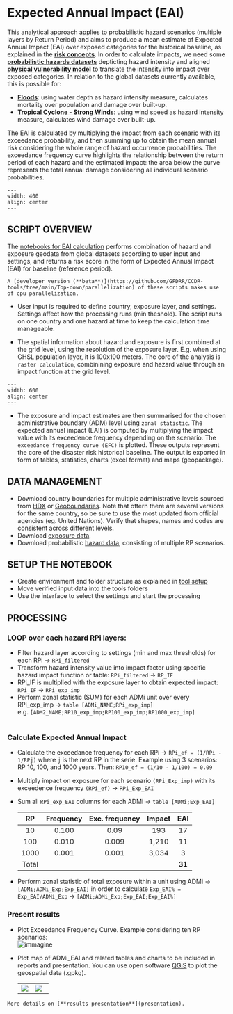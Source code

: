 # Expected Annual Impact (EAI) 

This analytical approach applies to probabilistic hazard scenarios (multiple layers by Return Period) and aims to produce a mean estimate of Expected Annual Impact (EAI) over exposed categories for the historical baseline, as explained in the [**risk concepts**](intro-risk.md).
In order to calculate impacts, we need some [**probabilistic hazards datasets**](intro-hazard.md) depticting hazard intensity and aligned [**physical vulnerability model**](intro-vulnerability.md) to translate the intensity into impact over exposed categories. In relation to the global datasets currently available, this is possible for:

- **[Floods](https://github.com/GFDRR/CCDR-tools/blob/main/Top-down/notebooks/Flood.ipynb)**: using water depth as hazard intensity measure, calculates mortality over population and damage over built-up.
- **[Tropical Cyclone - Strong Winds](https://github.com/GFDRR/CCDR-tools/blob/main/Top-down/notebooks/Tropical_cyclones.ipynb)**: using wind speed as hazard intensity measure, calculates wind damage over built-up.

The EAI is calculated by multiplying the impact from each scenario with its exceedance probability, and then summing up to obtain the mean annual risk considering the whole range of hazard occurrence probabilities. The exceedance frequency curve highlights the relationship between the return period of each hazard and the estimated impact: the area below the curve represents the total annual damage considering all individual scenario probabilities.

```{figure} images/EAI.png
---
width: 400
align: center
---
```

## SCRIPT OVERVIEW

The [notebooks for EAI calculation](run-baseline) performs combination of hazard and exposure geodata from global datasets according to user input and settings, and returns a risk score in the form of Expected Annual Impact (EAI) for baseline (reference period).

```{note}
A [developer version (**beta**)](https://github.com/GFDRR/CCDR-tools/tree/main/Top-down/parallelization) of these scripts makes use of cpu parallelization.
```

- User input is required to define country, exposure layer, and settings. Settings affect how the processing runs (min theshold). The script runs on one country and one hazard at time to keep the calculation time manageable.

- The spatial information about hazard and exposure is first combined at the grid level, using the resolution of the exposure layer. E.g. when using GHSL population layer, it is 100x100 meters. The core of the analysis is `raster calculation`, combinining exposure and hazard value through an impact function at the grid level.

```{figure} images/raster_calc.jpg
---
width: 600
align: center
---
```

- The exposure and impact estimates are then summarised for the chosen administrative boundary (ADM) level using `zonal statistic`. The expected annual impact (EAI) is computed by multiplying the impact value with its exceedence frequency depending on the scenario. The `exceedance frequency curve (EFC)` is plotted. These outputs represent the core of the disaster risk historical baseline. The output is exported in form of tables, statistics, charts (excel format) and maps (geopackage).

## DATA MANAGEMENT

- Download country boundaries for multiple administrative levels sourced from [HDX](https://data.humdata.org/dataset) or [Geoboundaries](https://www.geoboundaries.org). Note that oftern there are several versions for the same country, so be sure to use the most updated from official agencies (eg. United Nations). Verify that shapes, names and codes are consistent across different levels.
- Download [exposure data](global-exposure.md).
- Download probabilistic [hazard data](global-hazard.md), consisting of multiple RP scenarios.

## SETUP THE NOTEBOOK

- Create environment and folder structure as explained in [tool setup](tool-setup.md)
- Move verified input data into the tools folders
- Use the interface to select the settings and start the processing

## PROCESSING

### LOOP over each hazard RPi layers:
  - Filter hazard layer according to settings (min and max thresholds) for each RPi -> `RPi_filtered`
  - Transform hazard intensity value into impact factor using specific hazard impact function or table: `RPi_filtered` -> `RP_IF`
  - RPi_IF is multiplied with the exposure layer to obtain expected impact: `RPi_IF` -> `RPi_exp_imp`
  - Perform zonal statistic (SUM) for each ADMi unit over every RPi_exp_imp -> `table [ADMi_NAME;RPi_exp_imp]`
    <br> e.g. `[ADM2_NAME;RP10_exp_imp;RP100_exp_imp;RP1000_exp_imp]`<br><br>

### Calculate Expected Annual Impact
  - Calculate the exceedance frequency for each RPi -> `RPi_ef = (1/RPi - 1/RPj)` where `j` is the next RP in the serie.
    Example using 3 scenarios: RP 10, 100, and 1000 years. Then: `RP10_ef = (1/10 - 1/100) = 0.09`
  - Multiply impact on exposure for each scenario `(RPi_Exp_imp)` with its exceedence frequency `(RPi_ef)` -> `RPi_Exp_EAI`
  - Sum all `RPi_exp_EAI` columns for each ADMi -> `table [ADMi;Exp_EAI]`

	| RP | Frequency | Exc. frequency | Impact | EAI |
	|:---:|:---:|:---:|:---:|:---:|
	| 10 | 0.100 | 0.09 | 193 | 17 |
	| 100 | 0.010 | 0.009 | 1,210 | 11 |
	| 1000 | 0.001 | 0.001 | 3,034 | 3 |
	| Total |   |   |   | **31** |
  
  - Perform zonal statistic of total exposure within a unit using ADMi -> `[ADMi;ADMi_Exp;Exp_EAI]` in order to calculate `Exp_EAI% = Exp_EAI/ADMi_Exp` -> `[ADMi;ADMi_Exp;Exp_EAI;Exp_EAI%]`

### Present results

- Plot Exceedance Frequency Curve. Example considering ten RP scenarios:<br>
    ![immagine](https://user-images.githubusercontent.com/44863827/201049813-008d5fbc-3195-4289-ba18-34a126fe434e.png)

- Plot map of ADMi_EAI and related tables and charts to be included in reports and presentation. You can use open software [QGIS](https://www.qgis.org/en/site/forusers/download.html) to plot the geospatial data (.gpkg).

  <div align=center>
  <table><tr><td width="45%"><img src="https://user-images.githubusercontent.com/44863827/201054765-5a1ce2c9-0bde-4e98-80ce-ee30ccefc4e2.png"></td>
	  <td><img src="https://user-images.githubusercontent.com/44863827/201055152-28482f07-7215-4b09-b3c2-397381d516af.png"></td></tr></table>
  </div>

```{seealso}
More details on [**results presentation**](presentation).
```